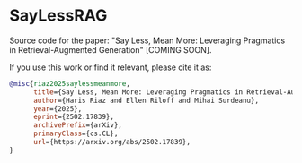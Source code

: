 # SayLessRAG
Source code for the paper: "Say Less, Mean More: Leveraging Pragmatics in Retrieval-Augmented Generation" [COMING SOON].


If you use this work or find it relevant, please cite it as:

```bibtex
@misc{riaz2025saylessmeanmore,
      title={Say Less, Mean More: Leveraging Pragmatics in Retrieval-Augmented Generation}, 
      author={Haris Riaz and Ellen Riloff and Mihai Surdeanu},
      year={2025},
      eprint={2502.17839},
      archivePrefix={arXiv},
      primaryClass={cs.CL},
      url={https://arxiv.org/abs/2502.17839}, 
}
